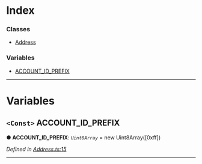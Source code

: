 

# Index

### Classes

* [Address](../classes/_address_.address.md)

### Variables

* [ACCOUNT_ID_PREFIX](_address_.md#account_id_prefix)

---

# Variables

<a id="account_id_prefix"></a>

## `<Const>` ACCOUNT_ID_PREFIX

**● ACCOUNT_ID_PREFIX**: *`Uint8Array`* =  new Uint8Array([0xff])

*Defined in [Address.ts:15](https://github.com/polkadot-js/api/blob/6d759cd/packages/types/src/Address.ts#L15)*

___

